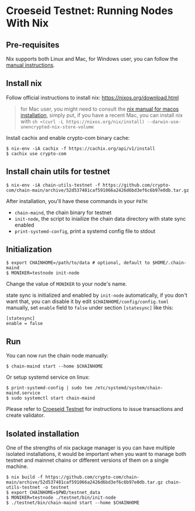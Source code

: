 # Croeseid Testnet: Running Nodes With Nix

## Pre-requisites

Nix supports both Linux and Mac, for Windows user, you can follow the [manual instructions](./croeseid-testnet.md).

## Install nix

Follow official instructions to install nix: https://nixos.org/download.html

> for Mac user, you might need to consult the [nix manual for macos installation](https://nixos.org/manual/nix/stable/#sect-macos-installation), simply put, if you have a recent Mac, you can install nix with `sh <(curl -L https://nixos.org/nix/install) --darwin-use-unencrypted-nix-store-volume`

Install cachix and enable crypto-com binary cache:

```shell
$ nix-env -iA cachix -f https://cachix.org/api/v1/install
$ cachix use crypto-com
```

## Install chain utils for testnet

```shell
$ nix-env -iA chain-utils-testnet -f https://github.com/crypto-com/chain-main/archive/52d537481caf591066a2426d6bd3ef6c6b97e0db.tar.gz
```

After installation, you'll have these commands in your `PATH`:

- `chain-maind`, the chain binary for testnet
- `init-node`, the script to iniailize the chain data directory with state sync enabled
- `print-systemd-config`, print a systemd config file to stdout

## Initialization

```shell
$ export CHAINHOME=/path/to/data # optional, default to $HOME/.chain-maind
$ MONIKER=testnode init-node
```

Change the value of `MONIKER` to your node's name.

state sync is initialized and enabled by `init-node` automatically, if you don't want that, you can disable it by edit
`$CHAINHOME/config/config.toml` manually, set `enable` field to `false` under section `[statesync]` like this:

```
[statesync]
enable = false
```

## Run

You can now run the chain node manually:

```shell
$ chain-maind start --home $CHAINHOME
```

Or setup systemd service on linux:

```
$ print-systemd-config | sudo tee /etc/systemd/system/chain-maind.service
$ sudo systemctl start chain-maind
```

Please refer to [Croeseid Testnet](./croeseid-testnet.md#step-3-run-everything) for instructions to issue transactions
and create validator.

## Isolated installation

One of the strengths of nix package manager is you can have multiple isolated installations, it would be important when
you want to manage both testnet and mainnet chains or different versions of them on a single machine.

```shell
$ nix build -f https://github.com/crypto-com/chain-main/archive/52d537481caf591066a2426d6bd3ef6c6b97e0db.tar.gz chain-utils-testnet -o testnet
$ export CHAINHOME=$PWD/testnet_data
$ MONIKER=testnode ./testnet/bin/init-node
$ ./testnet/bin/chain-maind start --home $CHAINHOME
```
